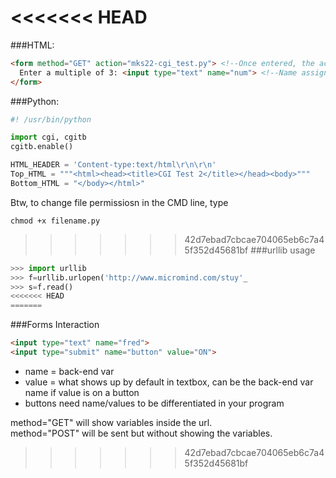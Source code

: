 <<<<<<< HEAD
=======
###HTML:
```html
<form method="GET" action="mks22-cgi_test.py"> <!--Once entered, the action GETs the input-->
  Enter a multiple of 3: <input type="text" name="num"> <!--Name assigns the variable-->
</form>
```

###Python:
```python
#! /usr/bin/python

import cgi, cgitb
cgitb.enable()

HTML_HEADER = 'Content-type:text/html\r\n\r\n' 
Top_HTML = """<html><head><title>CGI Test 2</title></head><body>"""
Bottom_HTML = "</body></html>"
```
Btw, to change file permissiosn in the CMD line, type
```
chmod +x filename.py
```
>>>>>>> 42d7ebad7cbcae704065eb6c7a45f352d45681bf
###urllib usage
```python
>>> import urllib
>>> f=urllib.urlopen('http://www.micromind.com/stuy'_
>>> s=f.read()
<<<<<<< HEAD
=======
```

###Forms Interaction
```html
<input type="text" name="fred">
<input type="submit" name="button" value="ON">
```
- name = back-end var
- value = what shows up by default in textbox, can be the back-end var name if value is on a button
- buttons need name/values to be differentiated in your program

method="GET" will show variables inside the url.<br>
method="POST" will be sent but without showing the variables.
>>>>>>> 42d7ebad7cbcae704065eb6c7a45f352d45681bf
